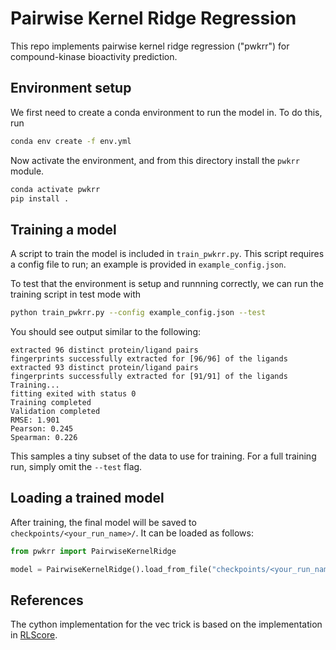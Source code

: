# Pairwise Kernel Ridge Regression

This repo implements pairwise kernel ridge regression ("pwkrr") for compound-kinase bioactivity prediction.

## Environment setup

We first need to create a conda environment to run the model in. To do this, run

```bash
conda env create -f env.yml
```

Now activate the environment, and from this directory install the `pwkrr` module.

```bash
conda activate pwkrr 
pip install .
```

## Training a model

A script to train the model is included in `train_pwkrr.py`. This script requires a config file to run; an example is provided in `example_config.json`. 

To test that the environment is setup and runnning correctly, we can run the training script in test mode with

```bash
python train_pwkrr.py --config example_config.json --test
```

You should see output similar to the following:

```
extracted 96 distinct protein/ligand pairs
fingerprints successfully extracted for [96/96] of the ligands
extracted 93 distinct protein/ligand pairs
fingerprints successfully extracted for [91/91] of the ligands
Training...
fitting exited with status 0
Training completed
Validation completed
RMSE: 1.901
Pearson: 0.245
Spearman: 0.226
```

This samples a tiny subset of the data to use for training. For a full training run, simply omit the `--test` flag. 

## Loading a trained model

After training, the final model will be saved to `checkpoints/<your_run_name>/`. It can be loaded as follows:

```python
from pwkrr import PairwiseKernelRidge

model = PairwiseKernelRidge().load_from_file("checkpoints/<your_run_name>/model.pkl")
```

## References

The cython implementation for the vec trick is based on the implementation in [RLScore](https://github.com/aatapa/RLScore/blob/master/rlscore/utilities/_sampled_kronecker_products.pyx).